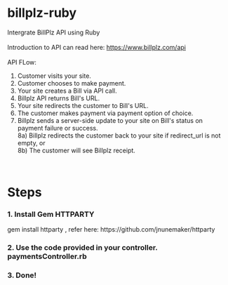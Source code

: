 # billplz-ruby
Intergrate BillPlz API using Ruby 
<br /><br />
Introduction to API can read here: https://www.billplz.com/api
<br /><br />
API FLow:<br />
1) Customer visits your site.<br />
2) Customer chooses to make payment.<br />
3) Your site creates a Bill via API call.<br />
4) Billplz API returns Bill's URL.<br />
5) Your site redirects the customer to Bill's URL.<br />
6) The customer makes payment via payment option of choice.<br />
7) Billplz sends a server-side update to your site on Bill's status on payment failure or success.<br />
8a) Billplz redirects the customer back to your site if redirect_url is not empty, or<br />
8b) The customer will see Billplz receipt. <br />

<br />
<h1>Steps</h1>
<h3>1. Install Gem HTTPARTY</h3>
gem install httparty , refer here: https://github.com/jnunemaker/httparty
<br />

<h3>2. Use the code provided in your controller. paymentsController.rb</h3>
<h3>3. Done!</h3>



